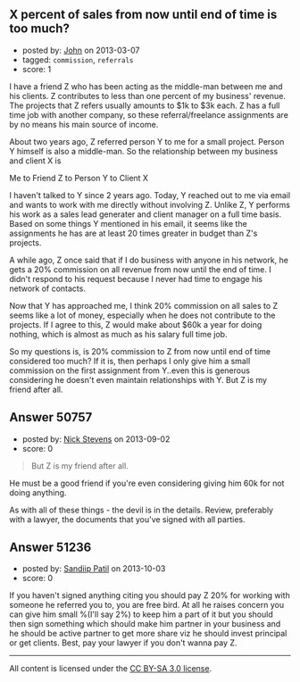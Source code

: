 ## X percent of sales from now until end of time is too much?

- posted by: [John](https://stackexchange.com/users/-1/10748-john) on 2013-03-07
- tagged: `commission`, `referrals`
- score: 1

I have a friend Z who has been acting as the middle-man between me and his clients.  Z contributes to less than one percent of my business' revenue.  The projects that Z refers usually amounts to $1k to $3k each.  Z has a full time job with another company, so these referral/freelance assignments are by no means his main source of income.

About two years ago, Z referred person Y to me for a small project.  Person Y himself is also a middle-man.  So the relationship between my business and client X is

Me to Friend Z to Person Y to Client X

I haven't talked to Y since 2 years ago.  Today, Y  reached out to me via email and wants to work with me directly without involving Z. Unlike Z, Y performs his work as a sales lead generater and client manager on a full time basis.  Based on some things Y mentioned in his email, it seems like the assignments he has are at least 20 times greater in budget than Z's projects.

A while ago, Z once said that if I do business with anyone in his network, he gets a 20% commission on all revenue from now until the end of time.  I didn't respond to his request because I never had time to engage his network of contacts.

Now that Y has approached me, I think 20% commission on all sales to Z seems like a lot of money, especially when he does not contribute to the projects.  If I agree to this, Z would make about $60k a year for doing nothing, which is almost as much as his salary full time job.

So my questions is, is 20% commission to Z from now until end of time considered too much?  If it is, then perhaps I only give him a small commission on the first assignment from Y..even this is generous considering he doesn't even maintain relationships with Y.  But Z is my friend after all.



## Answer 50757

- posted by: [Nick Stevens](https://stackexchange.com/users/-1/15902-nick-stevens) on 2013-09-02
- score: 0

> But Z is my friend after all.

He must be a good friend if you're even considering giving him 60k for not doing anything.

As with all of these things - the devil is in the details. Review, preferably with a lawyer, the documents that you've signed with all parties. 


## Answer 51236

- posted by: [Sandiip Patil](https://stackexchange.com/users/-1/27504-sandiip-patil) on 2013-10-03
- score: 0

<p>If you haven't signed anything citing you should pay Z 20% for working with someone he referred you to, you are free bird. At all he raises concern you can give him small %(I'll say 2%) to keep him a part of it but you should then sign something which should make him partner in your business and he should be active partner to get more share viz he should invest principal or get clients. Best, pay your lawyer if you don't wanna pay Z.</p>




---

All content is licensed under the [CC BY-SA 3.0 license](https://creativecommons.org/licenses/by-sa/3.0/).
